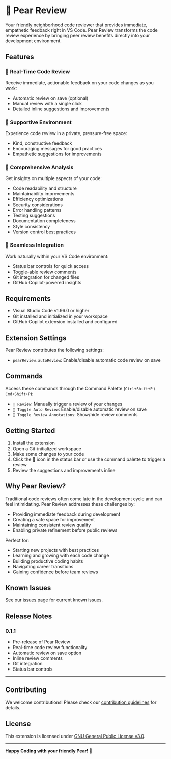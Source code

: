 # 🍐 Pear Review

Your friendly neighborhood code reviewer that provides immediate, empathetic feedback right in VS Code. Pear Review transforms the code review experience by bringing peer review benefits directly into your development environment.

## Features

### 🔄 Real-Time Code Review
Receive immediate, actionable feedback on your code changes as you work:
- Automatic review on save (optional)
- Manual review with a single click
- Detailed inline suggestions and improvements

### 🌱 Supportive Environment
Experience code review in a private, pressure-free space:
- Kind, constructive feedback
- Encouraging messages for good practices
- Empathetic suggestions for improvements

### 🎯 Comprehensive Analysis
Get insights on multiple aspects of your code:
- Code readability and structure
- Maintainability improvements
- Efficiency optimizations
- Security considerations
- Error handling patterns
- Testing suggestions
- Documentation completeness
- Style consistency
- Version control best practices

### 🔧 Seamless Integration
Work naturally within your VS Code environment:
- Status bar controls for quick access
- Toggle-able review comments
- Git integration for changed files
- GitHub Copilot-powered insights

## Requirements

- Visual Studio Code v1.96.0 or higher
- Git installed and initialized in your workspace
- GitHub Copilot extension installed and configured

## Extension Settings

Pear Review contributes the following settings:

* `pearReview.autoReview`: Enable/disable automatic code review on save

## Commands

Access these commands through the Command Palette (`Ctrl+Shift+P` / `Cmd+Shift+P`):

* `🍐 Review`: Manually trigger a review of your changes
* `🍐 Toggle Auto Review`: Enable/disable automatic review on save
* `🍐 Toggle Review Annotations`: Show/hide review comments

## Getting Started

1. Install the extension
2. Open a Git-initialized workspace
3. Make some changes to your code
4. Click the 🍐 icon in the status bar or use the command palette to trigger a review
5. Review the suggestions and improvements inline

## Why Pear Review?

Traditional code reviews often come late in the development cycle and can feel intimidating. Pear Review addresses these challenges by:

- Providing immediate feedback during development
- Creating a safe space for improvement
- Maintaining consistent review quality
- Enabling private refinement before public reviews

Perfect for:
- Starting new projects with best practices
- Learning and growing with each code change
- Building productive coding habits
- Navigating career transitions
- Gaining confidence before team reviews

## Known Issues

See our [issues page](https://github.com/scarowar/pear-review/issues) for current known issues.

## Release Notes

### 0.1.1

- Pre-release of Pear Review
- Real-time code review functionality
- Automatic review on save option
- Inline review comments
- Git integration
- Status bar controls

---

## Contributing

We welcome contributions! Please check our [contribution guidelines](CONTRIBUTING.md) for details.

## License

This extension is licensed under [GNU General Public License v3.0](LICENSE).

---

**Happy Coding with your friendly Pear! 🍐**
